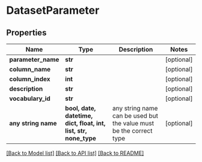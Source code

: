 # DatasetParameter


## Properties
Name | Type | Description | Notes
------------ | ------------- | ------------- | -------------
**parameter_name** | **str** |  | [optional] 
**column_name** | **str** |  | [optional] 
**column_index** | **int** |  | [optional] 
**description** | **str** |  | [optional] 
**vocabulary_id** | **str** |  | [optional] 
**any string name** | **bool, date, datetime, dict, float, int, list, str, none_type** | any string name can be used but the value must be the correct type | [optional]

[[Back to Model list]](../README.md#documentation-for-models) [[Back to API list]](../README.md#documentation-for-api-endpoints) [[Back to README]](../README.md)


